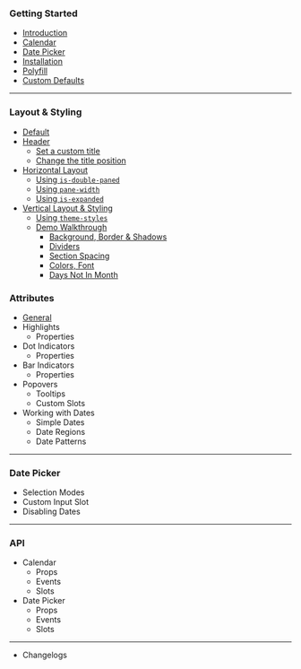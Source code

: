 ### Getting Started

* [Introduction](readme.md#introduction)
* [Calendar](readme.md#calendar)
* [Date Picker](readme.md#date-picker)
* [Installation](readme.md#installation)
* [Polyfill](readme.md#polyfill)
* [Custom Defaults](readme.md#custom-defaults)

---

### Layout & Styling
  * [Default](layout.md#default)
  * [Header](layout.md#header)
    * [Set a custom title](layout.md#setting-a-custom-title)
    * [Change the title position](layout.md#changing-the-title-position)
  * [Horizontal Layout](layout.md#horizontal-layout)
    * [Using `is-double-paned`](layout.md#using-is-double-paned)
    * [Using `pane-width`](layout.md#using-pane-width)
    * [Using `is-expanded`](layout.md#using-is-expanded)
  * [Vertical Layout & Styling](layout.md#vertical-layout--styling)
    * [Using `theme-styles`](layout.md#using-theme-styles)
    * [Demo Walkthrough](layout.md#demo-walkthrough)
      * [Background, Border & Shadows](layout.md#background-border--shadows)
      * [Dividers](layout.md#dividers)
      * [Section Spacing](layout.md#section-spacing)
      * [Colors, Font](layout.md#colors-font)
      * [Days Not In Month](layout.md#days-not-in-month)

<!-- ### Navigation
  * Header
  * Min & Max Pages
  * Transitions -->

### Attributes
  * [General](attributes.md#general)
  * Highlights
    * Properties
  * Dot Indicators
    * Properties
  * Bar Indicators
    * Properties
  * Popovers
    * Tooltips
    * Custom Slots
  * Working with Dates
    * Simple Dates
    * Date Regions
    * Date Patterns

---

### Date Picker
* Selection Modes
* Custom Input Slot
* Disabling Dates

---

### API
  * Calendar
    * Props
    * Events
    * Slots
  * Date Picker
    * Props
    * Events
    * Slots

---

* Changelogs
